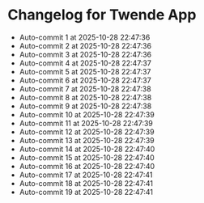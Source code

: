# Changelog for Twende App

- Auto-commit 1 at 2025-10-28 22:47:36
- Auto-commit 2 at 2025-10-28 22:47:36
- Auto-commit 3 at 2025-10-28 22:47:36
- Auto-commit 4 at 2025-10-28 22:47:37
- Auto-commit 5 at 2025-10-28 22:47:37
- Auto-commit 6 at 2025-10-28 22:47:37
- Auto-commit 7 at 2025-10-28 22:47:38
- Auto-commit 8 at 2025-10-28 22:47:38
- Auto-commit 9 at 2025-10-28 22:47:38
- Auto-commit 10 at 2025-10-28 22:47:39
- Auto-commit 11 at 2025-10-28 22:47:39
- Auto-commit 12 at 2025-10-28 22:47:39
- Auto-commit 13 at 2025-10-28 22:47:39
- Auto-commit 14 at 2025-10-28 22:47:40
- Auto-commit 15 at 2025-10-28 22:47:40
- Auto-commit 16 at 2025-10-28 22:47:40
- Auto-commit 17 at 2025-10-28 22:47:41
- Auto-commit 18 at 2025-10-28 22:47:41
- Auto-commit 19 at 2025-10-28 22:47:41
